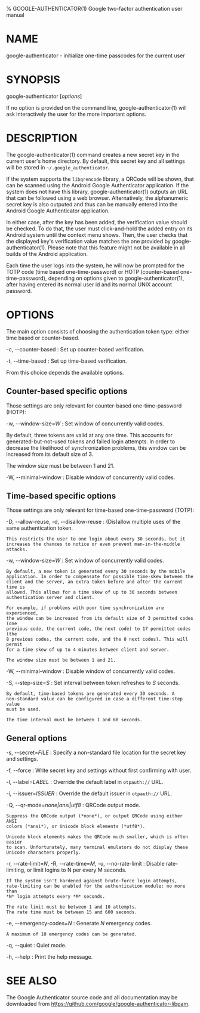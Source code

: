 % GOOGLE-AUTHENTICATOR(1) Google two-factor authentication user manual

# NAME

google-authenticator - initialize one-time passcodes for the current user

# SYNOPSIS

google-authenticator [*options*]

If no option is provided on the command line, google-authenticator(1) will ask
interactively the user for the more important options.

# DESCRIPTION

The google-authenticator(1) command creates a new secret key in the current
user's home directory. By default, this secret key and all settings will be
stored in `~/.google_authenticator`.

If the system supports the `libqrencode` library, a QRCode will be shown, that
can be scanned using the Android Google Authenticator application. If the
system does not have this library, google-authenticator(1) outputs an URL that
can be followed using a web browser. Alternatively, the alphanumeric secret key
is also outputed and thus can be manually entered into the Android Google
Authenticator application.

In either case, after the key has been added, the verification value should be
checked. To do that, the user must click-and-hold the added entry on its
Android system until the context menu shows. Then, the user checks that the
displayed key's verification value matches the one provided by
google-authenticator(1). Please note that this feature might not be available
in all builds of the Android application.

Each time the user logs into the system, he will now be prompted for the TOTP
code (time based one-time-password) or HOTP (counter-based one-time-password),
depending on options given to google-authenticator(1), after having entered its
normal user id and its normal UNIX account password.

# OPTIONS

The main option consists of choosing the authentication token type: either time
based or counter-based.

-c, --counter-based
: Set up counter-based verification.

-t, --time-based
: Set up time-based verification.

From this choice depends the available options.

## Counter-based specific options

Those settings are only relevant for counter-based one-time-password (HOTP):

-w, --window-size=*W*
: Set window of concurrently valid codes.

  By default, three tokens are valid at any one time. This accounts for
  generated-but-not-used tokens and failed login attempts. In order to decrease
  the likelihood of synchronization problems, this window can be increased from
  its default size of 3.

  The window size must be between 1 and 21.

-W, --minimal-window
: Disable window of concurrently valid codes.

## Time-based specific options

Those settings are only relevant for time-based one-time-password (TOTP):

-D, --allow-reuse, -d, --disallow-reuse
:   (Dis)allow multiple uses of the same authentication token.

    This restricts the user to one login about every 30 seconds, but it
    increases the chances to notice or even prevent man-in-the-middle attacks.

-w, --window-size=*W*
:   Set window of concurrently valid codes.

    By default, a new token is generated every 30 seconds by the mobile
    application. In order to compensate for possible time-skew between the
    client and the server, an extra token before and after the current time is
    allowed. This allows for a time skew of up to 30 seconds between
    authentication server and client.

    For example, if problems with poor time synchronization are experienced,
    the window can be increased from its default size of 3 permitted codes (one
    previous code, the current code, the next code) to 17 permitted codes (the
    8 previous codes, the current code, and the 8 next codes). This will permit
    for a time skew of up to 4 minutes between client and server.

    The window size must be between 1 and 21.

-W, --minimal-window
:   Disable window of concurrently valid codes.

-S, --step-size=*S*
:   Set interval between token refreshes to *S* seconds.

    By default, time-based tokens are generated every 30 seconds. A
    non-standard value can be configured in case a different time-step value
    must be used.

    The time interval must be between 1 and 60 seconds.

## General options

-s, --secret=*FILE*
:   Specify a non-standard file location for the secret key and settings.

-f, --force
:   Write secret key and settings without first confirming with user.

-l, --label=*LABEL*
:   Override the default label in `otpauth://` URL.

-i, --issuer=*ISSUER*
:   Override the default issuer in `otpauth://` URL.

-Q, --qr-mode=*none|ansi|utf8*
:   QRCode output mode.

    Suppress the QRCode output (*none*), or output QRCode using either ANSI
    colors (*ansi*), or Unicode block elements (*utf8*).

    Unicode block elements makes the QRCode much smaller, which is often easier
    to scan. Unfortunately, many terminal emulators do not display these
    Unicode characters properly.

-r, --rate-limit=*N*, -R, --rate-time=*M*, -u, --no-rate-limit
:   Disable rate-limiting, or limit logins to N per every M seconds.

    If the system isn't hardened against brute-force login attempts,
    rate-limiting can be enabled for the authentication module: no more than
    *N* login attempts every *M* seconds.

    The rate limit must be between 1 and 10 attempts.
    The rate time must be between 15 and 600 seconds.

-e, --emergency-codes=*N*
:   Generate *N* emergency codes.

    A maximum of 10 emergency codes can be generated.

-q, --quiet
:   Quiet mode.

-h, --help
:   Print the help message.

# SEE ALSO

The Google Authenticator source code and all documentation may be downloaded
from <https://github.com/google/google-authenticator-libpam>.
